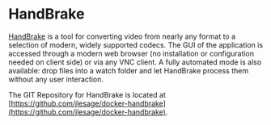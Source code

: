# HandBrake

[HandBrake](https://handbrake.fr/) is a tool for converting video from nearly any format to a selection of modern, widely supported codecs. The GUI of the application is accessed through a modern web browser (no installation or configuration needed on client side) or via any VNC client. A fully automated mode is also available: drop files into a watch folder and let HandBrake process them without any user interaction.

The GIT Repository for HandBrake is located at [https://github.com/jlesage/docker-handbrake](https://github.com/jlesage/docker-handbrake).


